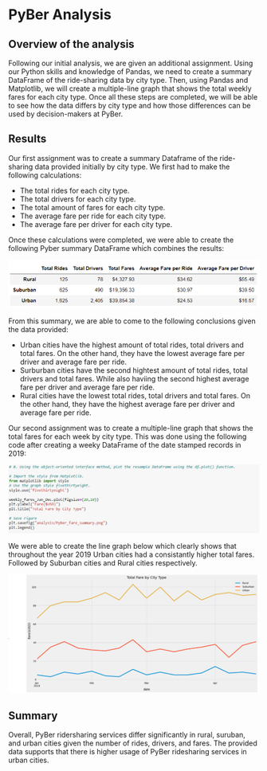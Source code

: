 # PyBer Analysis

## Overview of the analysis

Following our initial analysis, we are given an additional assignment. Using our Python skills and knowledge of Pandas, we need to create a summary DataFrame of the ride-sharing data by city type. Then, using Pandas and Matplotlib, we will create a multiple-line graph that shows the total weekly fares for each city type. Once all these steps are completed, we will be able to see how the data differs by city type and how those differences can be used by decision-makers at PyBer.

## Results

Our first assignment was to create a summary Dataframe of the ride-sharing data provided initially by city type. We first had to make the following calculations:

- The total rides for each city type. 
- The total drivers for each city type. 
- The total amount of fares for each city type.
- The average fare per ride for each city type.
- The average fare per driver for each city type.

Once these calculations were completed, we were able to create the following Pyber summary DataFrame which combines the results:

![](Resources/Summary.PNG)

From this summary, we are able to come to the following conclusions given the data provided:

- Urban cities have the highest amount of total rides, total drivers and total fares. On the other hand, they have the lowest average fare per driver and average fare per ride. 
- Surburban cities have the second hightest amount of total rides, total drivers and total fares. While also haviing the second highest average fare per driver and average fare per ride.
- Rural cities have the lowest total rides, total drivers and total fares. On the other hand, they have the highest average fare per driver and average fare per ride.

Our second assignment was to create a multiple-line graph that shows the total fares for each week by city type. This was done using the following code after creating a weeky DataFrame of the date stamped records in 2019:

![](Resources/Plot%20Code.PNG)

We were able to create the line graph below which clearly shows that throughout the year 2019 Urban cities had a consistantly higher total fares. Followed by Suburban cities and Rural cities respectively. 

![](Resources/Total%20Fare%20by%20City.PNG)


## Summary

Overall, PyBer ridersharing services differ significantly in rural, suruban, and urban cities given the number of rides, drivers, and fares. The provided data supports that there is higher usage of PyBer ridesharing services in urban cities.
